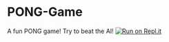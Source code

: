 # PONG-Game
A fun PONG game! Try to beat the AI!
[![Run on Repl.it](https://repl.it/badge/github/kruthvik/PONG-Game)](https://repl.it/github/kruthvik/PONG-Game)